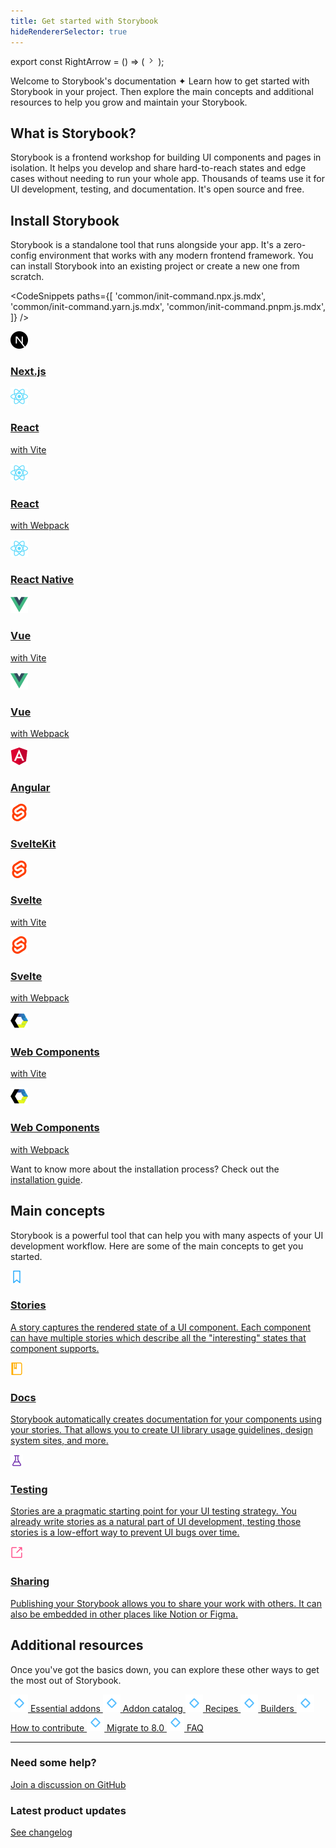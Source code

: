 ```yaml
---
title: Get started with Storybook
hideRendererSelector: true
---
```


<!-- prettier-ignore-start -->

export const RightArrow = () => (
  <svg width="14" height="14" viewBox="0 0 14 14" fill="none" xmlns="http://www.w3.org/2000/svg"><path fill-rule="evenodd" clip-rule="evenodd" d="M4.896 10.146a.5.5 0 00.708.708l3.5-3.5a.5.5 0 000-.708l-3.5-3.5a.5.5 0 10-.708.708L8.043 7l-3.147 3.146z" fill="currentColor"></path></svg>
);

<!-- prettier-ignore-end -->

Welcome to Storybook's documentation ✦ Learn how to get started with Storybook in your project. Then explore the main concepts and additional resources to help you grow and maintain your Storybook.

## What is Storybook?

Storybook is a frontend workshop for building UI components and pages in isolation. It helps you develop and share hard-to-reach states and edge cases without needing to run your whole app. Thousands of teams use it for UI development, testing, and documentation. It's open source and free.

## Install Storybook

Storybook is a standalone tool that runs alongside your app. It's a zero-config environment that works with any modern frontend framework. You can install Storybook into an existing project or create a new one from scratch.

<!-- prettier-ignore-start -->

<CodeSnippets
  paths={[
   'common/init-command.npx.js.mdx',
   'common/init-command.yarn.js.mdx',
   'common/init-command.pnpm.js.mdx',
  ]}
/>

<!-- prettier-ignore-end -->

<div class="sb-grid three-up">
  <a href="./nextjs/?renderer=react" class="framework card">
    <img src="./logo-nextjs.svg" width="28" height="28" alt="" class="img" />
    <h3>Next.js</h3>
  </a>
  <a href="./react-vite/?renderer=react" class="framework card">
    <img src="./logo-react.svg" width="28" height="28" alt="" class="img" />
    <div>
      <h3>React</h3>
      <p>with Vite</p>
    </div>
  </a>
  <a href="./react-webpack5/?renderer=react" class="framework card">
    <img src="./logo-react.svg" width="28" height="28" alt="" class="img" />
    <div>
      <h3>React</h3>
      <p>with Webpack</p>
    </div>
  </a>
  <a href="https://github.com/storybookjs/react-native" target="_blank" class="framework card">
    <img src="./logo-react.svg" width="28" height="28" alt="" class="img" />
    <h3>React Native</h3>
  </a>
  <a href="./vue-vite/?renderer=vue" class="framework card">
    <img src="./logo-vue.svg" width="28" height="28" alt="" class="img" />
    <div>
      <h3>Vue</h3>
      <p>with Vite</p>
    </div>
  </a>
  <a href="./vue-webpack5/?renderer=vue" class="framework card">
    <img src="./logo-vue.svg" width="28" height="28" alt="" class="img" />
    <div>
      <h3>Vue</h3>
      <p>with Webpack</p>
    </div>
  </a>
  <a href="./angular/?renderer=angular" class="framework card">
    <img src="./logo-angular.svg" width="28" height="28" alt="" class="img" />
    <h3>Angular</h3>
  </a>
  <a href="./sveltekit/?renderer=svelte" class="framework card">
    <img src="./logo-svelte.svg" width="28" height="28" alt="" class="img" />
    <h3>SvelteKit</h3>
  </a>
  <a href="./svelte-vite/?renderer=svelte" class="framework card">
    <img src="./logo-svelte.svg" width="28" height="28" alt="" class="img" />
    <div>
      <h3>Svelte</h3>
      <p>with Vite</p>
    </div>
  </a>
  <a href="./svelte-webpack5/?renderer=svelte" class="framework card">
    <img src="./logo-svelte.svg" width="28" height="28" alt="" class="img" />
    <div>
      <h3>Svelte</h3>
      <p>with Webpack</p>
    </div>
  </a>
  <a href="./web-components-vite/?renderer=web-components" class="framework card">
    <img src="./logo-web-components.svg" width="28" height="28" alt="" class="img" />
    <div>
      <h3>Web Components</h3>
      <p>with Vite</p>
    </div>
  </a>
  <a href="./web-components-webpack5/?renderer=web-components" class="framework card">
    <img src="./logo-web-components.svg" width="28" height="28" alt="" class="img" />
    <div>
      <h3>Web Components</h3>
      <p>with Webpack</p>
    </div>
  </a>
</div>

Want to know more about the installation process? Check out the [installation guide](./install.md).

## Main concepts

Storybook is a powerful tool that can help you with many aspects of your UI development workflow. Here are some of the main concepts to get you started.

<div class="sb-grid two-up">
  <a href="../writing-stories/index.md" class="card card-large concept">
    <img src="./icon-story.svg" alt="" width="20" height="20" class="img" />
    <h3>Stories</h3>
    <p>A story captures the rendered state of a UI component. Each component can have multiple stories which describe all the "interesting" states that component supports.</p>
  </a>
  <a href="../writing-docs/index.md" class="card card-large concept">
    <img src="./icon-docs.svg" alt="" width="20" height="20" class="img" />
    <h3>Docs</h3>
    <p>Storybook automatically creates documentation for your components using your stories. That allows you to create UI library usage guidelines, design system sites, and more.</p>
  </a>
  <a href="../writing-tests/index.md" class="card card-large concept">
    <img src="./icon-testing.svg" alt="" width="20" height="20" class="img" />
    <h3>Testing</h3>
    <p>Stories are a pragmatic starting point for your UI testing strategy. You already write stories as a natural part of UI development, testing those stories is a low-effort way to prevent UI bugs over time.</p>
  </a>
  <a href="../sharing/index.md" class="card card-large concept">
    <img src="./icon-sharing.svg" alt="" width="20" height="20" class="img" />
    <h3>Sharing</h3>
    <p>Publishing your Storybook allows you to share your work with others. It can also be embedded in other places like Notion or Figma.</p>
  </a>
</div>

## Additional resources

Once you've got the basics down, you can explore these other ways to get the most out of Storybook.

<div class="sb-grid three-up">
  <a href="../essentials/index.md" class="resource">
    <img src="./icon-more.svg" width="28" height="28" alt="" class="img" />
    Essential addons
  </a>
  <a href="https://storybook.js.org/integrations/" class="resource">
    <img src="./icon-more.svg" width="28" height="28" alt="" class="img" />
    Addon catalog
  </a>
  <a href="https://storybook.js.org/integrations/" class="resource">
    <img src="./icon-more.svg" width="28" height="28" alt="" class="img" />
    Recipes
  </a>
  <a href="../builders/index.md" class="resource">
    <img src="./icon-more.svg" width="28" height="28" alt="" class="img" />
    Builders
  </a>
  <a href="../contribute/index.md" class="resource">
    <img src="./icon-more.svg" width="28" height="28" alt="" class="img" />
    How to contribute
  </a>
  <a href="../migration-guide/index.md" class="resource">
    <img src="./icon-more.svg" width="28" height="28" alt="" class="img" />
    Migrate to 8.0
  </a>
  <a href="../faq.md" class="resource">
    <img src="./icon-more.svg" width="28" height="28" alt="" class="img" />
    FAQ
  </a>
</div>

---

<div class="sb-grid two-up">
  <div class="help">
    <h3>Need some help?</h3>
    <a href="https://github.com/storybookjs/storybook/discussions/categories/help">Join a discussion on GitHub<RightArrow /></a>
  </div>
  <div class="help">
    <h3>Latest product updates</h3>
    <a href="https://storybook.js.org/releases/">See changelog<RightArrow /></a>
  </div>
</div>

<style>
  {`
    .sb-grid {
      display: grid;
      gap: 16px;
    }

    .sb-grid.two-up {
      grid-template-columns: repeat(1, 1fr);
    }

    .sb-grid.three-up {
      grid-template-columns: repeat(1, 1fr);
    }

    @media (min-width: 440px) {
      .sb-grid.two-up {
        grid-template-columns: repeat(2, 1fr);
      }

      .sb-grid.three-up {
        grid-template-columns: repeat(2, 1fr);
      }
    }

    @media (min-width: 1280px) {
      .sb-grid.three-up {
        grid-template-columns: repeat(3, 1fr);
      }
    }

    a.sb-grid-item.sb-grid-item.sb-grid-item {
      color: inherit;
      text-decoration: none;
    }

    .card {
      border-radius: 6px;
      border: 1px solid #D9E8F2;
      padding: 12px;
      transition: border-color 0.2s ease;
      color: inherit;
      text-decoration: none;
    }

    .card:hover {
      border-color: #B2C3CD;
    }

    .card h3 {
      font-size: 16px;
      font-weight: 600;
      line-height: 28px;
      margin: 0;
      color: #000;
      text-decoration: none;
    }

    .card p {
      font-size: 14px;
      line-height: 24px;
      margin: 0;
      color: #454E54;
      text-decoration: none;
    }

    .card.card-large {
      padding: 24px 28px;
    }

    .card.card-large h3 {
      font-size: 18px;
      font-weight: 700;
    }
    
    .framework {
      display: flex !important;
      flex-direction: row;
      align-items: center;
      height: 80px;
      gap: 12px;
      padding-left: 20px;
    }

    .framework h3 {
      line-height: 18px;
    }

    .concept {
      display: grid !important;
      grid-template-columns: auto 1fr;
      grid-template-rows: auto 1fr;
      gap: 12px;
      row-gap: 12px;
    }

    .concept .img {
      align-self: baseline;
      margin-top: 4px;
    }

    .concept p {
      grid-column: span 2;
    }

    .resource {
      display: flex !important;
      align-items: center;
      gap: 8px;
    }

    .help {
      margin-bottom: 24px;
    }

    .help h3 {
      margin-top: 0;
    }

    .help a {
      display: flex !important;
      align-items: center;
      gap: 4px;
    }
  `}
</style>
